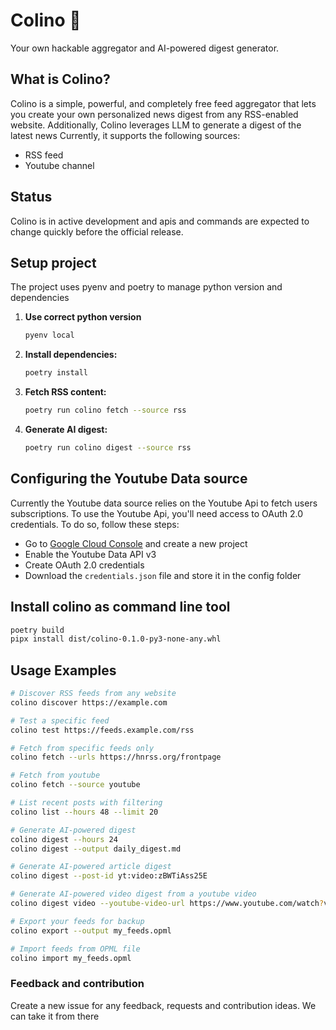 # Colino 📰

Your own hackable aggregator and AI-powered digest generator.

## What is Colino?

Colino is a simple, powerful, and completely free feed aggregator that lets you create your own personalized news digest from any RSS-enabled website. Additionally, Colino leverages LLM to generate a digest of the latest news
Currently, it supports the following sources:
- RSS feed
- Youtube channel

## Status
Colino is in active development and apis and commands are expected to change quickly before the official release.

## Setup project

The project uses pyenv and poetry to manage python version and dependencies

1. **Use correct python version**
   ```bash
   pyenv local
   ```

2. **Install dependencies:**
   ```bash
   poetry install
   ```


3. **Fetch RSS content:**
   ```bash
   poetry run colino fetch --source rss
   ```

4. **Generate AI digest:**
   ```bash
   poetry run colino digest --source rss
   ```

## Configuring the Youtube Data source

Currently the Youtube data source relies on the Youtube Api to fetch users subscriptions.
To use the Youtube Api, you'll need access to OAuth 2.0 credentials.
To do so, follow these steps:
- Go to [Google Cloud Console](https://console.cloud.google.com/) and create a new project
- Enable the Youtube Data API v3
- Create OAuth 2.0 credentials
- Download the `credentials.json` file and store it in the config folder 

## Install colino as command line tool 

```bash
poetry build
pipx install dist/colino-0.1.0-py3-none-any.whl
```

## Usage Examples

```bash
# Discover RSS feeds from any website
colino discover https://example.com

# Test a specific feed
colino test https://feeds.example.com/rss

# Fetch from specific feeds only
colino fetch --urls https://hnrss.org/frontpage

# Fetch from youtube
colino fetch --source youtube

# List recent posts with filtering
colino list --hours 48 --limit 20

# Generate AI-powered digest
colino digest --hours 24
colino digest --output daily_digest.md

# Generate AI-powered article digest
colino digest --post-id yt:video:zBWTiAss25E

# Generate AI-powered video digest from a youtube video
colino digest video --youtube-video-url https://www.youtube.com/watch?v=vQJKtTXkpCI

# Export your feeds for backup
colino export --output my_feeds.opml

# Import feeds from OPML file
colino import my_feeds.opml
```

### Feedback and contribution

Create a new issue for any feedback, requests and contribution ideas. We can take it from there
